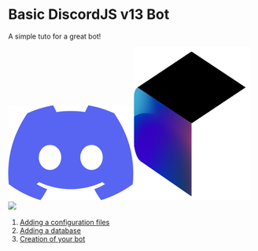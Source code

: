 # Basic DiscordJS v13 Bot
A simple tuto for a great bot!

<img src="assets/discord.svg"><img src="assets/quickdb.png"><img src="assets/djs.svg">

1. [Adding a configuration files](https://github.com/Gamatek/basic-djs13-bot/blob/main/config.md)
2. [Adding a database](https://github.com/Gamatek/basic-djs13-bot/blob/main/db.md)
3. [Creation of your bot](https://github.com/Gamatek/basic-djs13-bot/blob/main/bot.md)
